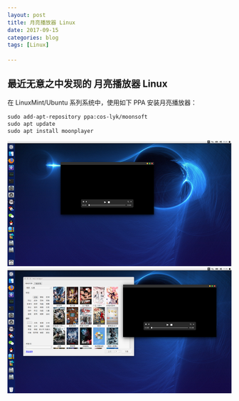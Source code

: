 ```yaml
---
layout: post
title: 月亮播放器 Linux
date: 2017-09-15
categories: blog
tags: [Linux]

---
```


## 最近无意之中发现的 月亮播放器 Linux
在 LinuxMint/Ubuntu 系列系统中，使用如下 PPA 安装月亮播放器：
```
sudo add-apt-repository ppa:cos-lyk/moonsoft
sudo apt update
sudo apt install moonplayer
```
<img class="shadow" src="/images/posts/2017-09-15/1.png" width="934" high="525">
<img class="shadow" src="/images/posts/2017-09-15/2.png" width="934" high="525">
